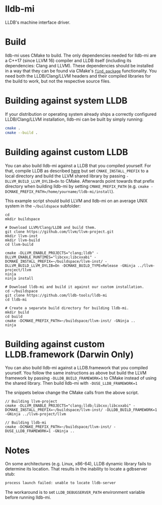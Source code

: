 # lldb-mi

LLDB's machine interface driver.

# Build

lldb-mi uses CMake to build. The only dependencies needed for lldb-mi are a C++17 (since LLVM 16) compiler and LLDB itself (including its dependencies: Clang and LLVM). These dependencies should be installed in a way that they can be found via CMake's [`find_package`](https://cmake.org/cmake/help/latest/command/find_package.html) functionality. You need both the LLDB/Clang/LLVM headers and their compiled libraries for the build to work, but not the respective source files.

# Building against system LLDB

If your distribution or operating system already ships a correctly configured LLDB/Clang/LLVM installation, lldb-mi can be built by simply running:


```bash
cmake .
cmake --build .
```

# Building against custom LLDB

You can also build lldb-mi against a LLDB that you compiled yourself. For that, compile LLDB as described [here](https://lldb.llvm.org/resources/build.html) but set `CMAKE_INSTALL_PREFIX` to a local directory and build the LLVM shared library by passing `-DLLVM_BUILD_LLVM_DYLIB=On` to CMake. Afterwards point towards that prefix directory when building lldb-mi by setting `CMAKE_PREFIX_PATH` (e.g. `cmake -DCMAKE_PREFIX_PATH=/home/yourname/lldb-mi/install`).

This example script should build LLVM and lldb-mi on an average UNIX system in the `~/buildspace` subfolder:
```
cd
mkdir buildspace

# Download LLVM/Clang/LLDB and build them.
git clone https://github.com/llvm/llvm-project.git
mkdir llvm-inst
mkdir llvm-build
cd llvm-build

cmake -DLLVM_ENABLE_PROJECTS="clang;lldb" -DLLVM_ENABLE_RUNTIMES="libcxx;libcxxabi" -DCMAKE_INSTALL_PREFIX=~/buildspace/llvm-inst/ -DLLVM_BUILD_LLVM_DYLIB=On -DCMAKE_BUILD_TYPE=Release -GNinja ../llvm-project/llvm
ninja
ninja install

# Download lldb-mi and build it against our custom installation.
cd ~/buildspace
git clone https://github.com/lldb-tools/lldb-mi
cd lldb-mi

# Create a separate build directory for building lldb-mi.
mkdir build
cd build
cmake -DCMAKE_PREFIX_PATH=~/buildspace/llvm-inst/ -GNinja ..
ninja
```

# Building against custom LLDB.framework (Darwin Only)

You can also build lldb-mi against a LLDB.framework that you compiled yourself. You follow the same instructions as above but build the LLVM framework by passing `-DLLDB_BUILD_FRAMEWORK=1` to CMake instead of using the shared library. Then build lldb-mi with `-DUSE_LLDB_FRAMEWORK=1`

The snippets below change the CMake calls from the above script.
```
// Building llvm-project
cmake -DLLVM_ENABLE_PROJECTS="clang;lldb;libcxx;libcxxabi" -DCMAKE_INSTALL_PREFIX=~/buildspace/llvm-inst/ -DLLDB_BUILD_FRAMEWORK=1 -GNinja ../llvm-project/llvm
```

```
// Building lldb-mi
cmake -DCMAKE_PREFIX_PATH=~/buildspace/llvm-inst/ -DUSE_LLDB_FRAMEWORK=1 -GNinja ..

```

# Notes

On some architectures (e.g. Linux, x86-64), LLDB dynamic library fails to determine its location. That results in the inability to locate a gdbserver stub:
```bash
process launch failed: unable to locate lldb-server
```

The workaround is to set `LLDB_DEBUGSERVER_PATH` environment variable before running lldb-mi.
